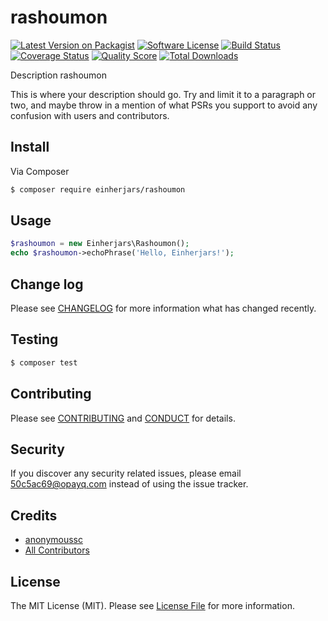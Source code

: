 # rashoumon

[![Latest Version on Packagist][ico-version]][link-packagist]
[![Software License][ico-license]](LICENSE.md)
[![Build Status][ico-travis]][link-travis]
[![Coverage Status][ico-scrutinizer]][link-scrutinizer]
[![Quality Score][ico-code-quality]][link-code-quality]
[![Total Downloads][ico-downloads]][link-downloads]

Description rashoumon

This is where your description should go. Try and limit it to a paragraph or two, and maybe throw in a mention of what
PSRs you support to avoid any confusion with users and contributors.

## Install

Via Composer

``` bash
$ composer require einherjars/rashoumon
```

## Usage

``` php
$rashoumon = new Einherjars\Rashoumon();
echo $rashoumon->echoPhrase('Hello, Einherjars!');
```

## Change log

Please see [CHANGELOG](CHANGELOG.md) for more information what has changed recently.

## Testing

``` bash
$ composer test
```

## Contributing

Please see [CONTRIBUTING](CONTRIBUTING.md) and [CONDUCT](CONDUCT.md) for details.

## Security

If you discover any security related issues, please email 50c5ac69@opayq.com instead of using the issue tracker.

## Credits

- [anonymoussc][link-author]
- [All Contributors][link-contributors]

## License

The MIT License (MIT). Please see [License File](LICENSE.md) for more information.

[ico-version]: https://img.shields.io/packagist/v/einherjars/rashoumon.svg?style=flat-square
[ico-license]: https://img.shields.io/badge/license-MIT-brightgreen.svg?style=flat-square
[ico-travis]: https://img.shields.io/travis/einherjars/rashoumon/master.svg?style=flat-square
[ico-scrutinizer]: https://img.shields.io/scrutinizer/coverage/g/einherjars/rashoumon.svg?style=flat-square
[ico-code-quality]: https://img.shields.io/scrutinizer/g/einherjars/rashoumon.svg?style=flat-square
[ico-downloads]: https://img.shields.io/packagist/dt/einherjars/rashoumon.svg?style=flat-square

[link-packagist]: https://packagist.org/packages/einherjars/rashoumon
[link-travis]: https://travis-ci.org/einherjars/rashoumon
[link-scrutinizer]: https://scrutinizer-ci.com/g/einherjars/rashoumon/code-structure
[link-code-quality]: https://scrutinizer-ci.com/g/einherjars/rashoumon
[link-downloads]: https://packagist.org/packages/einherjars/rashoumon
[link-author]: https://github.com/einherjars
[link-contributors]: ../../contributors
